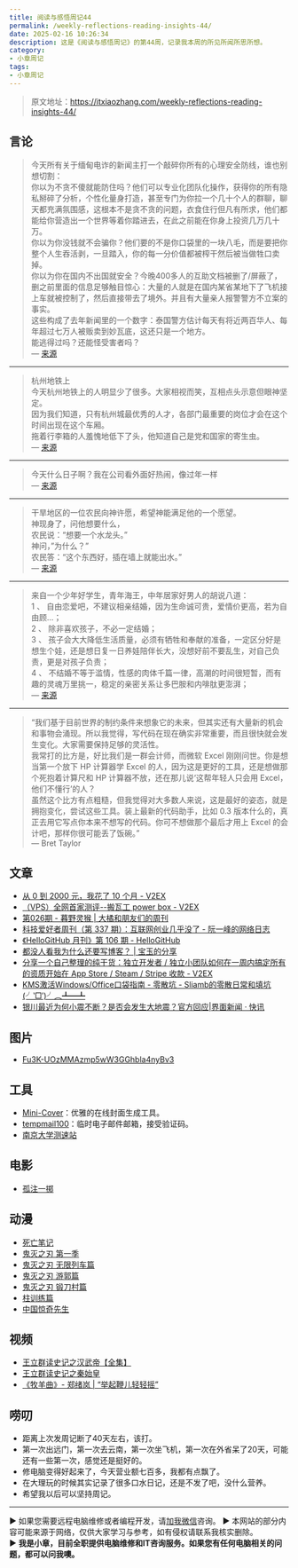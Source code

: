 ```yaml
---
title: 阅读与感悟周记44
permalink: /weekly-reflections-reading-insights-44/
date: 2025-02-16 10:26:34
description: 这是《阅读与感悟周记》的第44周，记录我本周的所见所闻所思所想。
category:
- 小章周记
tags:
- 小章周记
---
```


> 原文地址：<https://itxiaozhang.com/weekly-reflections-reading-insights-44/>  

## 言论

> 今天所有关于缅甸电诈的新闻主打一个敲碎你所有的心理安全防线，谁也别想切割：  
> 你以为不贪不傻就能防住吗？他们可以专业化团队化操作，获得你的所有隐私掰碎了分析，个性化量身打造，甚至专门为你拉一个几十个人的群聊，聊天都充满氛围感，这根本不是贪不贪的问题，衣食住行但凡有所求，他们都能给你营造出一个世界等着你踏进去，在此之前能在你身上投资几万几十万。  
> 你以为你没钱就不会骗你？他们要的不是你口袋里的一块八毛，而是要把你整个人生吞活剥，一旦踏入，你的每一分价值都被榨干然后被当做牲口卖掉。  
> 你以为你在国内不出国就安全？今晚400多人的互助文档被删了/屏蔽了，删之前里面的信息足够触目惊心：大量的人就是在国内某省某地下了飞机接上车就被控制了，然后直接带去了境外。并且有大量亲人报警警方不立案的事实。  
> 这些构成了去年新闻里的一个数字：泰国警方估计每天有将近两百华人、每年超过七万人被贩卖到妙瓦底，这还只是一个地方。  
> 能逃得过吗？还能怪受害者吗？  
> — [来源](https://weibo.com/u/1957491335)  
---  
> 杭州地铁上  
> 今天杭州地铁上的人明显少了很多。大家相视而笑，互相点头示意但眼神坚定。  
> 因为我们知道，只有杭州城最优秀的人才，各部门最重要的岗位才会在这个时间出现在这个车厢。  
> 拖着行李箱的人羞愧地低下了头，他知道自己是党和国家的寄生虫。  
> — [来源](https://jandan.net/t/5841876)  
---  
> 今天什么日子啊？我在公司看外面好热闹，像过年一样  
> — [来源](https://jandan.net/t/5842112)  
---  
> 干旱地区的一位农民向神许愿，希望神能满足他的一个愿望。  
> 神现身了，问他想要什么，  
> 农民说：“想要一个水龙头。”  
> 神问，”为什么？”  
> 农民答：“这个东西好，插在墙上就能出水。”  
> — [来源](https://jandan.net/t/5844062)  
---  
> 来自一个少年好学生，青年海王，中年居家好男人的胡说八道：  
> 1 、 自由恋爱吧，不建议相亲结婚，因为生命诚可贵，爱情价更高，若为自由顾...；  
> 2 、 除非喜欢孩子，不必一定结婚；  
> 3 、 孩子会大大降低生活质量，必须有牺牲和奉献的准备，一定区分好是想生个娃，还是想日复一日养娃陪伴长大，没想好前不要乱生，对自己负责，更是对孩子负责；  
> 4 、 不结婚不等于滥情，性感的肉体千篇一律，高潮的时间很短暂，而有趣的灵魂万里挑一，稳定的亲密关系让多巴胺和内啡肽更澎湃；  
> — [来源](https://www.v2ex.com/t/1109271#reply5)  
---  
> “我们基于目前世界的制约条件来想象它的未来，但其实还有大量新的机会和事物会涌现。所以我觉得，写代码在现在确实非常重要，而且很快就会发生变化。大家需要保持足够的灵活性。  
> 我常打的比方是，好比我们是一群会计师，而微软 Excel 刚刚问世。你是想当第一个放下 HP 计算器学 Excel 的人，因为这是更好的工具，还是想做那个死抱着计算尺和 HP 计算器不放，还在那儿说‘这帮年轻人只会用 Excel，他们不懂行’的人？  
> 虽然这个比方有点粗糙，但我觉得对大多数人来说，这是最好的姿态，就是拥抱变化，尝试这些工具。装上最新的代码助手，比如 0.3 版本什么的，真正去用它写点你本来不想写的代码。你可不想做那个最后才用上 Excel 的会计吧，那样你很可能丢了饭碗。”  
> — Bret Taylor

## 文章

- [从 0 到 2000 元，我花了 10 个月 - V2EX](https://www.v2ex.com/t/1108613)
- [（VPS）全网首家测评--搬瓦工 power box - V2EX](https://www.v2ex.com/t/1102483)
- [第026期 - 暮野灵猴 | 大橘和朋友们的周刊](https://rrorangeandfriends.site/posts/2025/026)
- [科技爱好者周刊（第 337 期）：互联网创业几乎没了 - 阮一峰的网络日志](https://www.ruanyifeng.com/blog/2025/02/weekly-issue-337.html)
- [《HelloGitHub 月刊》第 106 期 - HelloGitHub](https://hellogithub.com/periodical/volume/106)
- [都没人看我为什么还要写博客？ | 宝玉的分享](https://baoyu.io/translations/why-blog-if-nobody-reads-it)
- [分享一个自己整理的纯干货：独立开发者 / 独立小团队如何在一周内搞定所有的资质开始在 App Store / Steam / Stripe 收款 - V2EX](https://www.v2ex.com/t/1108773)
- [KMS激活Windows/Office口袋指南 - 零散坑 - Sliamb的零散日常和填坑(╯‵□′)╯︵┻━┻](https://blog.03k.org/post/kms.html)
- [银川最近为何小震不断？是否会发生大地震？官方回应|界面新闻 · 快讯](https://www.jiemian.com/article/12207800.html)

## 图片

- [Fu3K-UOzMMAzmp5wW3GGhbla4nyBv3](https://cdnv2.ruguoapp.com/Fu3K-UOzMMAzmp5wW3GGhbla4nyBv3.jpg)

## 工具

- [Mini-Cover](https://cover.ruom.top/)：优雅的在线封面生成工具。
- [tempmail100](https://tempmail100.com/)：临时电子邮件邮箱，接受验证码。
- [南京大学测速站](https://test.nju.edu.cn/)

## 电影

- [孤注一掷](https://neodb.social/movie/1JGCQeQKD5LRsTOCaEyymN)

## 动漫

- [死亡笔记](https://neodb.social/tv/season/1sAq3U4u7zOiPFp5AocOyv)
- [鬼灭之刃 第一季](https://neodb.social/tv/season/6w9C7lVHbDMULFhw8sywTo)
- [鬼灭之刃 无限列车篇](https://neodb.social/tv/season/4fvcgLiQQhhUlA64nAUMEG)
- [鬼灭之刃 游郭篇](https://neodb.social/tv/season/1ykxiMTfM08WVVP6zvyLmE)
- [鬼灭之刃 锻刀村篇](https://neodb.social/tv/season/1PqdYLkjQ8fHaEQ6pIuKPM)
- [柱训练篇](https://neodb.social/tv/season/3VWQBdvKmB6kkP6AiwZh99)
- [中国惊奇先生](https://neodb.social/tv/season/47kuJ2G97Tu9gniw0wLVNm)

## 视频

- [王立群读史记之汉武帝【全集】](https://www.bilibili.com/video/BV11xNqeEE8s/)
- [王立群读史记之秦始皇](https://www.bilibili.com/video/BV1MKHseaE9K/)
- [《牧羊曲》- 郑绪岚 | “举起鞭儿轻轻摇”](https://www.bilibili.com/video/BV1p24y1a7Bq/)

## 唠叨

- 距离上次发周记断了40天左右，该打。
- 第一次出远门，第一次去云南，第一次坐飞机，第一次在外省呆了20天，可能还有一些第一次，感觉还是挺好的。
- 修电脑变得好起来了，今天营业额七百多，我都有点飘了。
- 在大理玩的时候其实记录了很多口水日记，还是不发了吧，没什么营养。
- 希望我以后可以坚持周记。

---
▶ 如果您需要远程电脑维修或者编程开发，请[加我微信](https://itxiaozhang.netlify.app/)咨询。 
▶ 本网站的部分内容可能来源于网络，仅供大家学习与参考，如有侵权请联系我核实删除。  
▶ **我是小章，目前全职提供电脑维修和IT咨询服务。如果您有任何电脑相关的问题，都可以问我噢。**  
